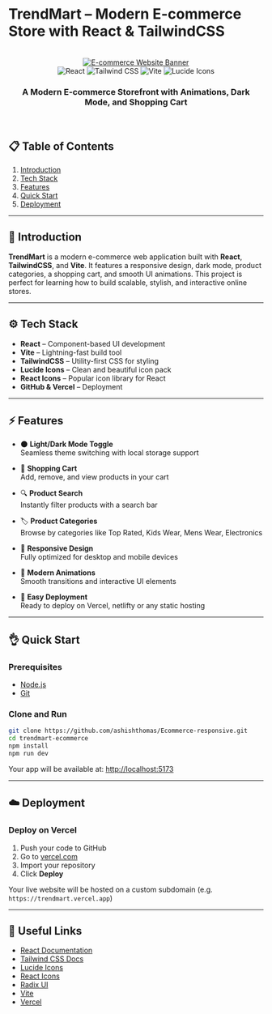 # TrendMart – Modern E-commerce Store with React & TailwindCSS

<div align="center">
  <br />
  <a href="#">
    <img src="#" alt="E-commerce Website Banner">
  </a>
  <br />
  <div>
    <img src="https://img.shields.io/badge/-React-61DAFB?style=for-the-badge&logo=react&logoColor=black" alt="React" />
    <img src="https://img.shields.io/badge/-TailwindCSS-06B6D4?style=for-the-badge&logo=tailwindcss" alt="Tailwind CSS" />
    <img src="https://img.shields.io/badge/-Vite-646CFF?style=for-the-badge&logo=vite&logoColor=white" alt="Vite" />
    <img src="https://img.shields.io/badge/-Lucide Icons-FD4D4D?style=for-the-badge&logo=lucide" alt="Lucide Icons" />
  </div>
  <h3 align="center">A Modern E-commerce Storefront with Animations, Dark Mode, and Shopping Cart</h3>
  <br />
</div>

## 📋 Table of Contents

1. [Introduction](#-introduction)
2. [Tech Stack](#-tech-stack)
3. [Features](#-features)
4. [Quick Start](#-quick-start)
5. [Deployment](#-deployment)

---

## 🚀 Introduction

**TrendMart** is a modern e-commerce web application built with **React**, **TailwindCSS**, and **Vite**. It features a responsive design, dark mode, product categories, a shopping cart, and smooth UI animations. This project is perfect for learning how to build scalable, stylish, and interactive online stores.

---

## ⚙️ Tech Stack

- **React** – Component-based UI development
- **Vite** – Lightning-fast build tool
- **TailwindCSS** – Utility-first CSS for styling
- **Lucide Icons** – Clean and beautiful icon pack
- **React Icons** – Popular icon library for React
- **GitHub & Vercel** – Deployment

---

## ⚡️ Features

- 🌑 **Light/Dark Mode Toggle**  
  Seamless theme switching with local storage support

- 🛒 **Shopping Cart**  
  Add, remove, and view products in your cart

- 🔍 **Product Search**  
  Instantly filter products with a search bar

- 🏷️ **Product Categories**  
  Browse by categories like Top Rated, Kids Wear, Mens Wear, Electronics

- 📱 **Responsive Design**  
  Fully optimized for desktop and mobile devices

- 🎨 **Modern Animations**  
  Smooth transitions and interactive UI elements

- 🚀 **Easy Deployment**  
  Ready to deploy on Vercel, netlifty or any static hosting

---

## 👌 Quick Start

### Prerequisites

- [Node.js](https://nodejs.org/)
- [Git](https://git-scm.com/)

### Clone and Run

```bash
git clone https://github.com/ashishthomas/Ecommerce-responsive.git
cd trendmart-ecommerce
npm install
npm run dev
```

Your app will be available at: [http://localhost:5173](http://localhost:5173)

---

## ☁️ Deployment

### Deploy on Vercel

1. Push your code to GitHub
2. Go to [vercel.com](https://vercel.com)
3. Import your repository
4. Click **Deploy**

Your live website will be hosted on a custom subdomain (e.g. `https://trendmart.vercel.app`)

---

## 🔗 Useful Links

- [React Documentation](https://reactjs.org/)
- [Tailwind CSS Docs](https://tailwindcss.com/)
- [Lucide Icons](https://lucide.dev/)
- [React Icons](https://react-icons.github.io/react-icons/)
- [Radix UI](https://www.radix-ui.com/)
- [Vite](https://vitejs.dev/)
- [Vercel](https://vercel.com/)
